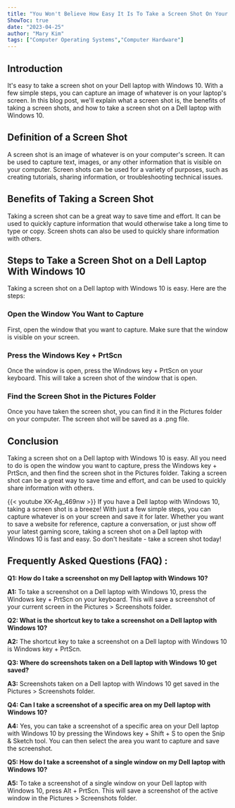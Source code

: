 ```yaml
---
title: "You Won't Believe How Easy It Is To Take a Screen Shot On Your Dell Laptop With Windows 10!"
ShowToc: true 
date: "2023-04-25"
author: "Mary Kim" 
tags: ["Computer Operating Systems","Computer Hardware"]
---
```

## Introduction 
It's easy to take a screen shot on your Dell laptop with Windows 10. With a few simple steps, you can capture an image of whatever is on your laptop's screen. In this blog post, we'll explain what a screen shot is, the benefits of taking a screen shots, and how to take a screen shot on a Dell laptop with Windows 10. 

## Definition of a Screen Shot
A screen shot is an image of whatever is on your computer's screen. It can be used to capture text, images, or any other information that is visible on your computer. Screen shots can be used for a variety of purposes, such as creating tutorials, sharing information, or troubleshooting technical issues. 

## Benefits of Taking a Screen Shot
Taking a screen shot can be a great way to save time and effort. It can be used to quickly capture information that would otherwise take a long time to type or copy. Screen shots can also be used to quickly share information with others. 

## Steps to Take a Screen Shot on a Dell Laptop With Windows 10
Taking a screen shot on a Dell laptop with Windows 10 is easy. Here are the steps: 

### Open the Window You Want to Capture
First, open the window that you want to capture. Make sure that the window is visible on your screen. 

### Press the Windows Key + PrtScn
Once the window is open, press the Windows key + PrtScn on your keyboard. This will take a screen shot of the window that is open. 

### Find the Screen Shot in the Pictures Folder
Once you have taken the screen shot, you can find it in the Pictures folder on your computer. The screen shot will be saved as a .png file. 

## Conclusion
Taking a screen shot on a Dell laptop with Windows 10 is easy. All you need to do is open the window you want to capture, press the Windows key + PrtScn, and then find the screen shot in the Pictures folder. Taking a screen shot can be a great way to save time and effort, and can be used to quickly share information with others.

{{< youtube XK-Ag_469nw >}} 
If you have a Dell laptop with Windows 10, taking a screen shot is a breeze! With just a few simple steps, you can capture whatever is on your screen and save it for later. Whether you want to save a website for reference, capture a conversation, or just show off your latest gaming score, taking a screen shot on a Dell laptop with Windows 10 is fast and easy. So don't hesitate - take a screen shot today!

## Frequently Asked Questions (FAQ) :
**Q1: How do I take a screenshot on my Dell laptop with Windows 10?**

**A1:** To take a screenshot on a Dell laptop with Windows 10, press the Windows key + PrtScn on your keyboard. This will save a screenshot of your current screen in the Pictures > Screenshots folder.

**Q2: What is the shortcut key to take a screenshot on a Dell laptop with Windows 10?**

**A2:** The shortcut key to take a screenshot on a Dell laptop with Windows 10 is Windows key + PrtScn.

**Q3: Where do screenshots taken on a Dell laptop with Windows 10 get saved?**

**A3:** Screenshots taken on a Dell laptop with Windows 10 get saved in the Pictures > Screenshots folder.

**Q4: Can I take a screenshot of a specific area on my Dell laptop with Windows 10?**

**A4:** Yes, you can take a screenshot of a specific area on your Dell laptop with Windows 10 by pressing the Windows key + Shift + S to open the Snip & Sketch tool. You can then select the area you want to capture and save the screenshot.

**Q5: How do I take a screenshot of a single window on my Dell laptop with Windows 10?**

**A5:** To take a screenshot of a single window on your Dell laptop with Windows 10, press Alt + PrtScn. This will save a screenshot of the active window in the Pictures > Screenshots folder.




